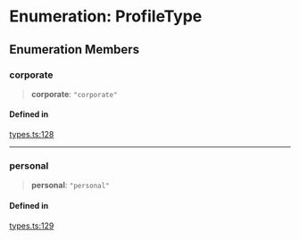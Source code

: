 # Enumeration: ProfileType

## Enumeration Members

### corporate

> **corporate**: `"corporate"`

#### Defined in

[types.ts:128](https://github.com/monerium/js-monorepo/blob/main/packages/sdk/src/types.ts#L128)

***

### personal

> **personal**: `"personal"`

#### Defined in

[types.ts:129](https://github.com/monerium/js-monorepo/blob/main/packages/sdk/src/types.ts#L129)
